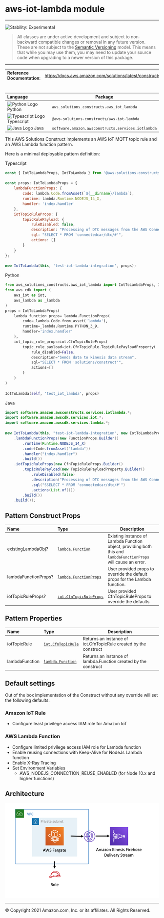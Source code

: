 # aws-iot-lambda module
<!--BEGIN STABILITY BANNER-->

---

![Stability: Experimental](https://img.shields.io/badge/stability-Experimental-important.svg?style=for-the-badge)

> All classes are under active development and subject to non-backward compatible changes or removal in any
> future version. These are not subject to the [Semantic Versioning](https://semver.org/) model.
> This means that while you may use them, you may need to update your source code when upgrading to a newer version of this package.

---
<!--END STABILITY BANNER-->

| **Reference Documentation**:| <span style="font-weight: normal">https://docs.aws.amazon.com/solutions/latest/constructs/</span>|
|:-------------|:-------------|
<div style="height:8px"></div>

| **Language**     | **Package**        |
|:-------------|-----------------|
|![Python Logo](https://docs.aws.amazon.com/cdk/api/latest/img/python32.png) Python|`aws_solutions_constructs.aws_iot_lambda`|
|![Typescript Logo](https://docs.aws.amazon.com/cdk/api/latest/img/typescript32.png) Typescript|`@aws-solutions-constructs/aws-iot-lambda`|
|![Java Logo](https://docs.aws.amazon.com/cdk/api/latest/img/java32.png) Java|`software.amazon.awsconstructs.services.iotlambda`|

This AWS Solutions Construct implements an AWS IoT MQTT topic rule and an AWS Lambda function pattern.

Here is a minimal deployable pattern definition:

Typescript
``` javascript
const { IotToLambdaProps, IotToLambda } from '@aws-solutions-constructs/aws-iot-lambda';

const props: IotToLambdaProps = {
    lambdaFunctionProps: {
        code: lambda.Code.fromAsset(`${__dirname}/lambda`),
        runtime: lambda.Runtime.NODEJS_14_X,
        handler: 'index.handler'
    },
    iotTopicRuleProps: {
        topicRulePayload: {
            ruleDisabled: false,
            description: "Processing of DTC messages from the AWS Connected Vehicle Solution.",
            sql: "SELECT * FROM 'connectedcar/dtc/#'",
            actions: []
        }
    }
};

new IotToLambda(this, 'test-iot-lambda-integration', props);
```

Python
``` python
from aws_solutions_constructs.aws_iot_lambda import IotToLambdaProps, IotToLambda
from aws_cdk import (
    aws_iot as iot,
    aws_lambda as _lambda
)
props = IotToLambdaProps(
    lambda_function_props=_lambda.FunctionProps(
        code=_lambda.Code.from_asset('lambda'),
        runtime=_lambda.Runtime.PYTHON_3_9,
        handler='index.handler'
    ),
    iot_topic_rule_props=iot.CfnTopicRuleProps(
        topic_rule_payload=iot.CfnTopicRule.TopicRulePayloadProperty(
            rule_disabled=False,
            description="Sends data to kinesis data stream",
            sql="SELECT * FROM 'solutions/construct'",
            actions=[]
        )
    )
)

IotToLambda(self, 'test_iot_lambda', props)
```

Java
``` java
import software.amazon.awsconstructs.services.iotlambda.*;
import software.amazon.awscdk.services.iot.*;
import software.amazon.awscdk.services.lambda.*;

new IotToLambda(this, "test-iot-lambda-integration", new IotToLambdaProps.Builder()
    .lambdaFunctionProps(new FunctionProps.Builder()
        .runtime(Runtime.NODEJS_14_X)
        .code(Code.fromAsset("lambda"))
        .handler("index.handler")
        .build())
    .iotTopicRuleProps(new CfnTopicRuleProps.Builder()
        .topicRulePayload(new TopicRulePayloadProperty.Builder()
            .ruleDisabled(false)
            .description("Processing of DTC messages from the AWS Connected Vehicle Solution.")
            .sql("SSELECT * FROM 'connectedcar/dtc/#'")
            .actions(List.of()))
        .build())
    .build());
```
## Pattern Construct Props

| **Name**     | **Type**        | **Description** |
|:-------------|:----------------|-----------------|
|existingLambdaObj?|[`lambda.Function`](https://docs.aws.amazon.com/cdk/api/latest/docs/@aws-cdk_aws-lambda.Function.html)|Existing instance of Lambda Function object, providing both this and `lambdaFunctionProps` will cause an error.|
|lambdaFunctionProps?|[`lambda.FunctionProps`](https://docs.aws.amazon.com/cdk/api/latest/docs/@aws-cdk_aws-lambda.FunctionProps.html)|User provided props to override the default props for the Lambda function.|
|iotTopicRuleProps?|[`iot.CfnTopicRuleProps`](https://docs.aws.amazon.com/cdk/api/latest/docs/@aws-cdk_aws-iot.CfnTopicRuleProps.html)|User provided CfnTopicRuleProps to override the defaults|

## Pattern Properties

| **Name**     | **Type**        | **Description** |
|:-------------|:----------------|-----------------|
|iotTopicRule|[`iot.CfnTopicRule`](https://docs.aws.amazon.com/cdk/api/latest/docs/@aws-cdk_aws-iot.CfnTopicRule.html)|Returns an instance of iot.CfnTopicRule created by the construct|
|lambdaFunction|[`lambda.Function`](https://docs.aws.amazon.com/cdk/api/latest/docs/@aws-cdk_aws-lambda.Function.html)|Returns an instance of lambda.Function created by the construct|

## Default settings

Out of the box implementation of the Construct without any override will set the following defaults:

### Amazon IoT Rule
* Configure least privilege access IAM role for Amazon IoT

### AWS Lambda Function
* Configure limited privilege access IAM role for Lambda function
* Enable reusing connections with Keep-Alive for NodeJs Lambda function
* Enable X-Ray Tracing
* Set Environment Variables
  * AWS_NODEJS_CONNECTION_REUSE_ENABLED (for Node 10.x and higher functions)

## Architecture
![Architecture Diagram](architecture.png)

***
&copy; Copyright 2021 Amazon.com, Inc. or its affiliates. All Rights Reserved.